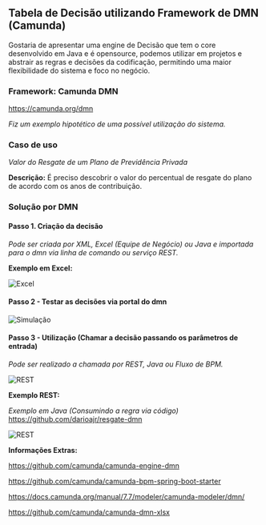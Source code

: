 ## Tabela de Decisão utilizando Framework de DMN (Camunda)

Gostaria de apresentar uma engine de Decisão que tem o core desenvolvido em Java e é opensource, 
podemos utilizar em projetos e abstrair as regras e decisões da codificação, permitindo uma maior flexibilidade do sistema e foco no negócio.
<!-- blank line -->
<!-- blank line -->
### Framework: Camunda DMN 
<https://camunda.org/dmn>
<!-- blank line -->
<!-- blank line -->
_Fiz um exemplo hipotético de uma possível utilização do sistema._
<!-- blank line -->
### Caso de uso
<!-- blank line -->
_Valor do Resgate de um Plano de Previdência Privada_
<!-- blank line -->
**Descrição:** É preciso descobrir o valor do percentual de resgate do plano de acordo com os anos de contribuição.
<!-- blank line -->
### Solução por DMN

#### Passo 1. Criação da decisão
_Pode ser criada por XML, Excel (Equipe de Negócio) ou Java e importada para o dmn via linha de comando ou serviço REST._

**Exemplo em Excel:**
<!-- blank line -->
![Excel](http://git.senior.com.br/software-sob-medida/ssm-arquitetura/raw/master/poc/resgate-dmn/screenshot/excel.png "Excel")


#### Passo 2 - Testar as decisões via portal do dmn
<!-- blank line -->
![Simulação](https://github.com/darioajr/resgate-dmn/screenshot/simulate.png "Simulação")

#### Passo 3 - Utilização (Chamar a decisão passando os parâmetros de entrada)
_Pode ser realizado a chamada por REST, Java ou Fluxo de BPM._
<!-- blank line -->
![REST](https://github.com/darioajr/resgate-dmn/screenshot/response.png "REST")


**Exemplo REST:**
<!-- blank line -->
_Exemplo em Java (Consumindo a regra via código)_
https://github.com/darioajr/resgate-dmn
<!-- blank line -->
![REST](https://github.com/darioajr/resgate-dmn/screenshot/vscode.jpg "REST")

<!-- blank line -->
<!-- blank line -->
**Informações Extras:**
<!-- blank line -->
<https://github.com/camunda/camunda-engine-dmn>
<!-- blank line -->
<https://github.com/camunda/camunda-bpm-spring-boot-starter>
<!-- blank line -->
<https://docs.camunda.org/manual/7.7/modeler/camunda-modeler/dmn/>
<!-- blank line -->
<https://github.com/camunda/camunda-dmn-xlsx>
<!-- blank line -->
